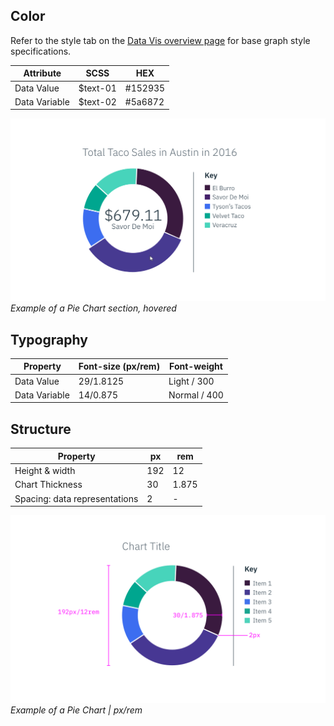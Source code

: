 ## Color

Refer to the style tab on the [Data Vis overview page](/data-vis/overview/style) for base graph style specifications.

| Attribute                       | SCSS     | HEX     |
|---------------------------------|----------|---------|
| Data Value	                    | $text-01 | #152935 |
| Data Variable	                  | $text-02 | #5a6872 |

![Pie Chart hover example](images/style-pie-chart-1.png)
_Example of a Pie Chart section, hovered_

## Typography

| Property                       | Font-size (px/rem) | Font-weight   |
|--------------------------------|--------------------|---------------|
| Data Value	                   | 29/1.8125          | Light / 300   |
| Data Variable	                 | 14/0.875           | Normal / 400  |

## Structure

| Property                       | px   | rem   |
|--------------------------------|------|-------|
| Height & width			           | 192  | 12    |
| Chart Thickness                | 30   | 1.875 |
| Spacing: data representations  | 2    | -     |


![Pie Chart example](images/style-pie-chart.png)
_Example of a Pie Chart | px/rem_
